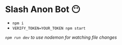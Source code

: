 # Slash Anon Bot 😶

- `npm i`
- `VERIFY_TOKEN=YOUR_TOKEN npm start`

_`npm run dev` to use nodemon for watching file changes_
